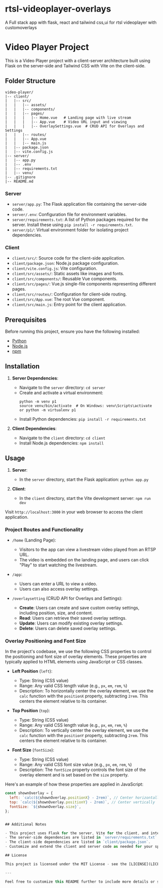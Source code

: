 # rtsl-videoplayer-overlays
 A Full stack app with flask, react and tailwind css,ui for rtsl videoplayer with customoverlays

# Video Player Project

This is a Video Player project with a client-server architecture built using Flask on the server-side and Tailwind CSS with Vite on the client-side.

## Folder Structure

```
video-player/
|-- client/
|   |-- src/
|   |   |-- assets/
|   |   |-- components/
|   |   |-- pages/
|   |   |   |-- Home.vue   # Landing page with live stream
|   |   |   |-- App.vue    # Video URL input and viewing
|   |   |   |-- OverlaySettings.vue  # CRUD API for Overlays and Settings
|   |   |-- routes/
|   |   |-- App.vue
|   |   |-- main.js
|   |-- package.json
|   |-- vite.config.js
|-- server/
|   |-- app.py
|   |-- .env
|   |-- requirements.txt
|   |-- venv/
|-- .gitignore
|-- README.md
```

### Server

- `server/app.py`: The Flask application file containing the server-side code.
- `server/.env`: Configuration file for environment variables.
- `server/requirements.txt`: A list of Python packages required for the server. Install these using `pip install -r requirements.txt`.
- `server/p1/`: Virtual environment folder for isolating project dependencies.

### Client

- `client/src/`: Source code for the client-side application.
- `client/package.json`: Node.js package configuration.
- `client/vite.config.js`: Vite configuration.
- `client/src/assets/`: Static assets like images and fonts.
- `client/src/components/`: Reusable Vue components.
- `client/src/pages/`: Vue.js single-file components representing different pages.
- `client/src/routes/`: Configuration for client-side routing.
- `client/src/App.vue`: The root Vue component.
- `client/src/main.js`: Entry point for the client application.

## Prerequisites

Before running this project, ensure you have the following installed:

- [Python](https://www.python.org/downloads/)
- [Node.js](https://nodejs.org/)
- [npm](https://www.npmjs.com/get-npm)

## Installation

1. **Server Dependencies**:
   - Navigate to the `server` directory: `cd server`
   - Create and activate a virtual environment:
     ```
     python -m venv p1
     source venv/bin/activate  # On Windows: venv\Scripts\activate
     or python -m virtualenv p1
     ```
   - Install Python dependencies: `pip install -r requirements.txt`

2. **Client Dependencies**:
   - Navigate to the `client` directory: `cd client`
   - Install Node.js dependencies: `npm install`

## Usage

1. **Server**:
   - In the `server` directory, start the Flask application: `python app.py`

2. **Client**:
   - In the `client` directory, start the Vite development server: `npm run dev`

Visit `http://localhost:3000` in your web browser to access the client application.

### Project Routes and Functionality

- `/home` (Landing Page):
  - Visitors to the app can view a livestream video played from an RTSP URL.
  - The video is embedded on the landing page, and users can click "Play" to start watching the livestream.

- `/app`:
  - Users can enter a URL to view a video.
  - Users can also access overlay settings.

- `/overlaysetting` (CRUD API for Overlays and Settings):
  - **Create**: Users can create and save custom overlay settings, including position, size, and content.
  - **Read**: Users can retrieve their saved overlay settings.
  - **Update**: Users can modify existing overlay settings.
  - **Delete**: Users can delete saved overlay settings.

### Overlay Positioning and Font Size

In the project's codebase, we use the following CSS properties to control the positioning and font size of overlay elements. These properties are typically applied to HTML elements using JavaScript or CSS classes.

- **Left Position** (`left`):
  - Type: String (CSS value)
  - Range: Any valid CSS length value (e.g., `px`, `em`, `rem`, `%`)
  - Description: To horizontally center the overlay element, we use the `calc` function with the `positionX` property, subtracting `2rem`. This centers the element relative to its container.

- **Top Position** (`top`):
  - Type: String (CSS value)
  - Range: Any valid CSS length value (e.g., `px`, `em`, `rem`, `%`)
  - Description: To vertically center the overlay element, we use the `calc` function with the `positionY` property, subtracting `2rem`. This centers the element relative to its container.

- **Font Size** (`fontSize`):
  - Type: String (CSS value)
  - Range: Any valid CSS font size value (e.g., `px`, `em`, `rem`, `%`)
  - Description: The `fontSize` property controls the font size of the overlay element and is set based on the `size` property.

Here's an example of how these properties are applied in JavaScript:

```javascript
const shownOverlay = {
  left: `calc(${shownOverlay.positionX} - 2rem)`, // Center horizontally
  top: `calc(${shownOverlay.positionY} - 2rem)`, // Center vertically
  fontSize: `${shownOverlay.size}`,
};


## Additional Notes

- This project uses Flask for the server, Vite for the client, and integrates Tailwind CSS for styling.
- The server-side dependencies are listed in `server/requirements.txt`.
- The client-side dependencies are listed in `client/package.json`.
- Customize and extend the client and server code as needed for your specific video player application.

## License

This project is licensed under the MIT License - see the [LICENSE](LICENSE) file for details.

---

Feel free to customize this README further to include more details or specific instructions for your project.
